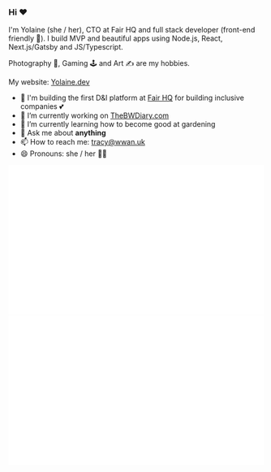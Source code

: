 ### Hi ❤️

I'm Yolaine (she / her), CTO at Fair HQ and full stack developer (front-end friendly 🦄).
I build MVP and beautiful apps using Node.js, React, Next.js/Gatsby and JS/Typescript.

Photography 📸, Gaming 🕹 and Art ✍️ are my hobbies.

My website: [Yolaine.dev](https://yolaine.dev)

- 🌈 I'm building the first D&I platform at [Fair HQ](https://fairhq.co) for building inclusive companies 💕
- 🔭 I’m currently working on [TheBWDiary.com](https://thebwdiary.com)
- 🌱 I’m currently learning how to become good at gardening
- 💬 Ask me about **anything**
- 📫 How to reach me: tracy@wwan.uk
- 😄 Pronouns: she / her 🧞‍♀️

![](https://raw.githubusercontent.com/TracyNgot/github-stats/master/generated/overview.svg#gh-light-mode-only)
![](https://raw.githubusercontent.com/TracyNgot/github-stats/master/generated/languages.svg#gh-light-mode-only)
